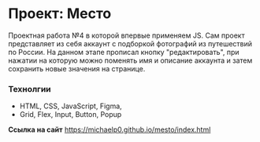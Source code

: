 # Проект: Место

Проектная работа №4 в которой впервые применяем JS. Сам проект представляет из себя аккаунт с подборкой фотографий из путешествий по России. На данном этапе прописал кнопку "редактировать", при нажатии на которую можно поменять имя и описание аккаунта и затем сохранить новые значения на странице.

### Технолгии

- HTML, CSS, JavaScript, Figma,
- Grid, Flex, Input, Button, Popup

**Ссылка на сайт**
https://michaelp0.github.io/mesto/index.html
